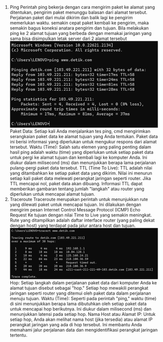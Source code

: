 1. Ping
Perintah ping bekerja dengan cara mengirim paket ke alamat yang ditentukan, pengirim paket menunggu balasan dari alamat tersebut. Perjalanan paket dari mulai dikirim dan balik lagi ke pengirim memerlukan waktu. semakin cepat paket kembali ke pengirim, maka semakin bagus koneksi anatara pengirim dan tujuan. Bila melakukan ping ke 2 alamat tujuan yang berbeda dengan memakai jaringan yang sama bisa disimpulkan letak server dari 2 alamat tersebut
![Test ping di cmd](ping.png)
Paket Data: Setiap kali Anda menjalankan tes ping, cmd mengirimkan serangkaian paket data ke alamat tujuan yang Anda tentukan. Paket data ini berisi informasi yang diperlukan untuk mengukur respons dari alamat tersebut.
Waktu (Time): Salah satu elemen yang paling penting dalam hasil ping adalah waktu (time) yang diperlukan untuk setiap paket data untuk pergi ke alamat tujuan dan kembali lagi ke komputer Anda. Ini diukur dalam milisecond (ms) dan menunjukkan berapa lama perjalanan pulang-pergi paket data tersebut.
TTL (Time To Live): TTL adalah nilai yang ditambahkan ke setiap paket data yang dikirim. Nilai ini menurun setiap kali paket data melewati perangkat jaringan seperti router. Jika TTL mencapai nol, paket data akan dibuang. Informasi TTL dapat memberikan gambaran tentang jumlah "langkah" atau router yang diperlukan untuk mencapai alamat tujuan.
2. Traceroute
Traceroute merupakan perintah untuk menunjukkan rute yang dilewati paket untuk mencapai tujuan. Ini dilakukan dengan mengirim pesan Internet Control Message Protocol (ICMP) Echo Request Ke tujuan dengan nilai Time to Live yang semakin meningkat. Rute yang ditampilkan adalah daftar interface router (yang paling dekat dengan host) yang terdapat pada jalur antara host dan tujuan.
![Test Traceroute di cmd](traceroute.png)
Hop: Setiap langkah dalam perjalanan paket data dari komputer Anda ke alamat tujuan disebut sebagai "hop." Setiap hop mewakili perangkat jaringan seperti router yang ditemui oleh paket data dalam perjalanan menuju tujuan.
Waktu (Time): Seperti pada perintah "ping," waktu (time) di sini menunjukkan berapa lama dibutuhkan oleh setiap paket data untuk mencapai hop berikutnya. Ini diukur dalam milisecond (ms) dan menunjukkan latensi pada setiap hop.
Nama Host atau Alamat IP: Untuk setiap hop, Anda akan melihat nama host (jika tersedia) atau alamat IP perangkat jaringan yang ada di hop tersebut. Ini membantu Anda memahami jalur perjalanan data dan mengidentifikasi perangkat jaringan tertentu.
